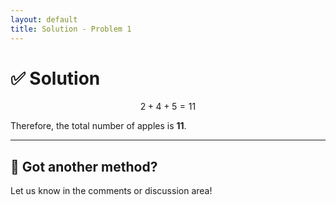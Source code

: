 ```yaml
---
layout: default
title: Solution - Problem 1
---
```


# ✅ Solution

$$
2 + 4 + 5 = 11
$$

Therefore, the total number of apples is **11**.

---

## 💬 Got another method?

Let us know in the comments or discussion area!
